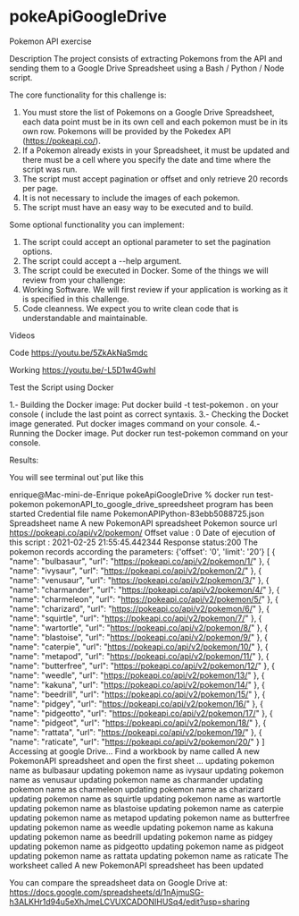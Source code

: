 # pokeApiGoogleDrive
Pokemon API exercise

Description
The project consists of extracting Pokemons from the API and sending them to a Google Drive Spreadsheet using a Bash / Python / Node script. 

The core functionality for this challenge is:
1. You must store the list of Pokemons on a Google Drive Spreadsheet, each data point must be in its own cell and each pokemon must be in its own row. Pokemons will be provided by the Pokedex API (https://pokeapi.co/).
2. If a Pokemon already exists in your Spreadsheet, it must be updated and there must be a cell where you specify the date and time where the script was run.
3. The script must accept pagination or offset and only retrieve 20 records per page. 
4. It is not necessary to include the images of each pokemon.
5. The script must have an easy way to be executed and to build.

Some optional functionality you can implement:
1. The script could accept an optional parameter to set the pagination options. 
2. The script could accept a --help argument.
3. The script could be executed in Docker.
Some of the things we will review from your challenge:
1. Working Software. We will first review if your application is working as it is specified in this challenge.
2. Code cleanness. We expect you to write clean code that is understandable and maintainable.


Videos

Code
https://youtu.be/5ZkAkNaSmdc

Working
https://youtu.be/-L5D1w4GwhI



Test the Script using Docker

1.- Building the Docker image: Put docker build -t test-pokemon . on your console ( include the last point as correct syntaxis.
3.- Checking the Docket image generated. Put docker images command on your console.
4.- Running the Docker image. Put docker run test-pokemon command on your console.

Results:

You will see terminal out`put like this

enrique@Mac-mini-de-Enrique pokeApiGoogleDrive % docker run test-pokemon
pokemonAPI_to_google_drive_spreedsheet program has been started 
Credential file name  PokemonAPIPython-83ebb5088725.json
Spreadsheet name  A new PokemonAPI spreadsheet
Pokemon source url  https://pokeapi.co/api/v2/pokemon/
Offset value : 0
Date of ejecution of this script :  2021-02-25 21:55:45.442344
Response status:200
The pokemon records according the parameters: {'offset': '0', 'limit': '20'}
[
    {
        "name": "bulbasaur",
        "url": "https://pokeapi.co/api/v2/pokemon/1/"
    },
    {
        "name": "ivysaur",
        "url": "https://pokeapi.co/api/v2/pokemon/2/"
    },
    {
        "name": "venusaur",
        "url": "https://pokeapi.co/api/v2/pokemon/3/"
    },
    {
        "name": "charmander",
        "url": "https://pokeapi.co/api/v2/pokemon/4/"
    },
    {
        "name": "charmeleon",
        "url": "https://pokeapi.co/api/v2/pokemon/5/"
    },
    {
        "name": "charizard",
        "url": "https://pokeapi.co/api/v2/pokemon/6/"
    },
    {
        "name": "squirtle",
        "url": "https://pokeapi.co/api/v2/pokemon/7/"
    },
    {
        "name": "wartortle",
        "url": "https://pokeapi.co/api/v2/pokemon/8/"
    },
    {
        "name": "blastoise",
        "url": "https://pokeapi.co/api/v2/pokemon/9/"
    },
    {
        "name": "caterpie",
        "url": "https://pokeapi.co/api/v2/pokemon/10/"
    },
    {
        "name": "metapod",
        "url": "https://pokeapi.co/api/v2/pokemon/11/"
    },
    {
        "name": "butterfree",
        "url": "https://pokeapi.co/api/v2/pokemon/12/"
    },
    {
        "name": "weedle",
        "url": "https://pokeapi.co/api/v2/pokemon/13/"
    },
    {
        "name": "kakuna",
        "url": "https://pokeapi.co/api/v2/pokemon/14/"
    },
    {
        "name": "beedrill",
        "url": "https://pokeapi.co/api/v2/pokemon/15/"
    },
    {
        "name": "pidgey",
        "url": "https://pokeapi.co/api/v2/pokemon/16/"
    },
    {
        "name": "pidgeotto",
        "url": "https://pokeapi.co/api/v2/pokemon/17/"
    },
    {
        "name": "pidgeot",
        "url": "https://pokeapi.co/api/v2/pokemon/18/"
    },
    {
        "name": "rattata",
        "url": "https://pokeapi.co/api/v2/pokemon/19/"
    },
    {
        "name": "raticate",
        "url": "https://pokeapi.co/api/v2/pokemon/20/"
    }
]
Accessing at google Drive... 
Find a workbook by name called A new PokemonAPI spreadsheet and open the first sheet ...
updating pokemon name as bulbasaur
updating pokemon name as ivysaur
updating pokemon name as venusaur
updating pokemon name as charmander
updating pokemon name as charmeleon
updating pokemon name as charizard
updating pokemon name as squirtle
updating pokemon name as wartortle
updating pokemon name as blastoise
updating pokemon name as caterpie
updating pokemon name as metapod
updating pokemon name as butterfree
updating pokemon name as weedle
updating pokemon name as kakuna
updating pokemon name as beedrill
updating pokemon name as pidgey
updating pokemon name as pidgeotto
updating pokemon name as pidgeot
updating pokemon name as rattata
updating pokemon name as raticate
The worksheet called A new PokemonAPI spreadsheet has been updated


You can compare the spreadsheet data on Google Drive at:
https://docs.google.com/spreadsheets/d/1nAjmuSG-h3ALKHr1d94u5eXhJmeLCVUXCADONIHUSq4/edit?usp=sharing

